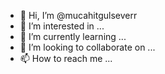 - 👋 Hi, I’m @mucahitgulseverr
- 👀 I’m interested in ...
- 🌱 I’m currently learning ...
- 💞️ I’m looking to collaborate on ...
- 📫 How to reach me ...

<!---
mucahitgulseverr/mucahitgulseverr is a ✨ special ✨ repository because its `README.md` (this file) appears on your GitHub profile.
You can click the Preview link to take a look at your changes.
--->

